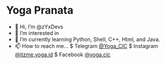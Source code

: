 # Yoga Pranata

- 👋 Hi, I’m @zYxDevs
- 👀 I’m interested in 
- 🌱 I’m currently learning Python, Shell, C++, Html, and Java.
- 📫 How to reach me...
   $ Telegram  [@Yoga_CIC](https://t.me/Yoga_CIC)
   $ Instagram [@itzme.yoga.id](https://instagram.com/itzme.yoga.id)
   $ Facebook  [@yoga.cic](https://facebook.com/yoga.cic)

<!---
zYxDevs/zYxDevs is a ✨ special ✨ repository because its `README.md` (this file) appears on your GitHub profile.
You can click the Preview link to take a look at your changes.
--->
